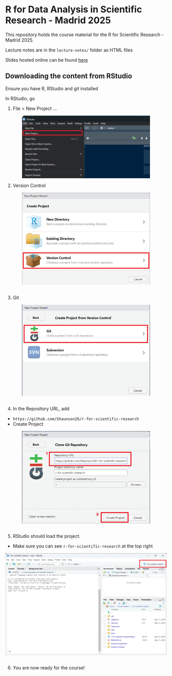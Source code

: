 
# R for Data Analysis in Scientific Research - Madrid 2025

<!-- badges: start -->
<!-- badges: end -->

This repository holds the course material for the R for Scientific
Research - Madrid 2025.

Lecture notes are in the `lecture-notes/` folder as HTML files

Slides hosted online can be found
[here](https://shaunson26.github.io/r-for-scientific-research/)

## Downloading the content from RStudio

Ensure you have R, RStudio and git installed

In RStudio, go

1.  File \> New Project …

<img src="readme-images/file-new-project.png" width="400px" style="display: block; margin: auto;" />

2.  Version Control

<img src="readme-images/version-control.png" width="400px" style="display: block; margin: auto;" />
<br>

3.  Git

<img src="readme-images/git.png" width="400px" style="display: block; margin: auto;" />
<br>

4.  In the Repository URL, add

- `https://github.com/Shaunson26/r-for-scientific-research`
- Create Project

<img src="readme-images/github-link.png" width="400px" style="display: block; margin: auto;" />
<br>

5.  RStudio should load the project.

- Make sure you can see `r-for-scientific-research` at the top right

<img src="readme-images/rproject-started.png" width="600px" style="display: block; margin: auto;" />
<br>

6.  You are now ready for the course!
